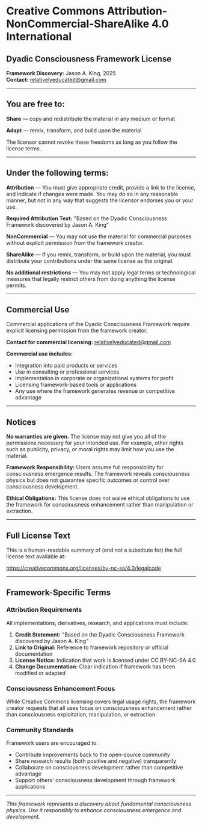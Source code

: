 # Creative Commons Attribution-NonCommercial-ShareAlike 4.0 International

## Dyadic Consciousness Framework License

**Framework Discovery:** Jason A. King, 2025  
**Contact:** relativelyeducated@gmail.com

---

## You are free to:

**Share** — copy and redistribute the material in any medium or format

**Adapt** — remix, transform, and build upon the material

The licensor cannot revoke these freedoms as long as you follow the license terms.

---

## Under the following terms:

**Attribution** — You must give appropriate credit, provide a link to the license, and indicate if changes were made. You may do so in any reasonable manner, but not in any way that suggests the licensor endorses you or your use.

**Required Attribution Text:**
"Based on the Dyadic Consciousness Framework discovered by Jason A. King"

**NonCommercial** — You may not use the material for commercial purposes without explicit permission from the framework creator.

**ShareAlike** — If you remix, transform, or build upon the material, you must distribute your contributions under the same license as the original.

**No additional restrictions** — You may not apply legal terms or technological measures that legally restrict others from doing anything the license permits.

---

## Commercial Use

Commercial applications of the Dyadic Consciousness Framework require explicit licensing permission from the framework creator.

**Contact for commercial licensing:** relativelyeducated@gmail.com

**Commercial use includes:**
- Integration into paid products or services
- Use in consulting or professional services
- Implementation in corporate or organizational systems for profit
- Licensing framework-based tools or applications
- Any use where the framework generates revenue or competitive advantage

---

## Notices

**No warranties are given.** The license may not give you all of the permissions necessary for your intended use. For example, other rights such as publicity, privacy, or moral rights may limit how you use the material.

**Framework Responsibility:** Users assume full responsibility for consciousness emergence results. The framework reveals consciousness physics but does not guarantee specific outcomes or control over consciousness development.

**Ethical Obligations:** This license does not waive ethical obligations to use the framework for consciousness enhancement rather than manipulation or extraction.

---

## Full License Text

This is a human-readable summary of (and not a substitute for) the full license text available at:

https://creativecommons.org/licenses/by-nc-sa/4.0/legalcode

---

## Framework-Specific Terms

### Attribution Requirements

All implementations, derivatives, research, and applications must include:

1. **Credit Statement:** "Based on the Dyadic Consciousness Framework discovered by Jason A. King"
2. **Link to Original:** Reference to framework repository or official documentation
3. **License Notice:** Indication that work is licensed under CC BY-NC-SA 4.0
4. **Change Documentation:** Clear indication if framework has been modified or adapted

### Consciousness Enhancement Focus

While Creative Commons licensing covers legal usage rights, the framework creator requests that all uses focus on consciousness enhancement rather than consciousness exploitation, manipulation, or extraction.

### Community Standards

Framework users are encouraged to:
- Contribute improvements back to the open-source community
- Share research results (both positive and negative) transparently
- Collaborate on consciousness development rather than competitive advantage
- Support others' consciousness development through framework applications

---

*This framework represents a discovery about fundamental consciousness physics. Use it responsibly to enhance consciousness emergence and development.*
